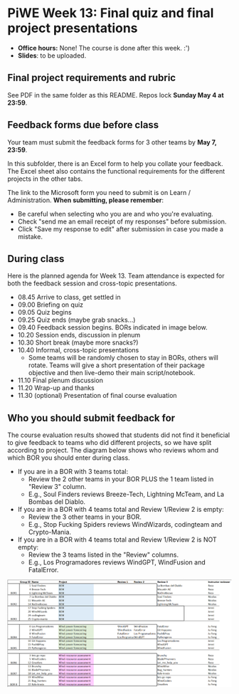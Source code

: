 # PiWE Week 13: Final quiz and final project presentations

* **Office hours:** None! The course is done after this week. :')
* **Slides**: to be uploaded.


## Final project requirements and rubric

See PDF in the same folder as this README.
Repos lock **Sunday May 4 at 23:59**.

## Feedback forms due before class

Your team must submit the feedback forms for 3 other teams by **May 7, 23:59**.

In this subfolder, there is an Excel form to help you collate your feedback. The
Excel sheet also contains the functional requirements for the different projects
in the other tabs.

The link to the Microsoft form you need to submit is on Learn / 
Administration.
**When submitting, please remember**:  
 * Be careful when selecting who you are and who you're evaluating.  
 * Check "send me an email receipt of my responses" before submission.
 * Click "Save my response to edit" after submission in case you made a mistake. 


## During class

Here is the planned agenda for Week 13. Team attendance is expected for both the
feedback session and cross-topic presentations.

 * 08.45    Arrive to class, get settled in
 * 09.00    Briefing on quiz
 * 09.05    Quiz begins
 * 09.25    Quiz ends (maybe grab snacks...)
 * 09.40    Feedback session begins. BORs indicated in image below.  
 * 10.20    Session ends, discussion in plenum
 * 10.30    Short break (maybe more snacks?)
 * 10.40    Informal, cross-topic presentations  
    * Some teams will be randomly chosen to stay in BORs, others will rotate.
      Teams will give a short presentation of their package objective
      and then live-demo their main script/notebook.
 * 11.10    Final plenum discussion  
 * 11.20    Wrap-up and thanks
 * 11.30    (optional) Presentation of final course evaluation

## Who you should submit feedback for

The course evaluation results showed that students did not find it
beneficial to give feedback to teams who did different projects, so
we have split according to project. The diagram below shows who reviews
whom and which BOR you should enter during class.

* If you are in a BOR with 3 teams total:  
  * Review the 2 other teams in your BOR PLUS the 1 team listed in "Review 3"
    column.  
  * E.g., Soul Finders reviews Breeze-Tech, Lightning McTeam, and La Bombas
    del Diablo.  
* If you are in a BOR with 4 teams total and Review 1/Review 2 is empty:  
  * Review the 3 other teams in your BOR.  
  * E.g., Stop Fucking Spiders reviews WindWizards, codingteam and Crypto-Mania.  
* If you are in a BOR with 4 teams total and Review 1/Review 2 is NOT empty:  
  * Review the 3 teams listed in the "Review" columns.  
  * E.g., Los Programadores reviews WindGPT, WindFusion and FatalError.

![Who reviews whom](who-reviews-whom.png)

